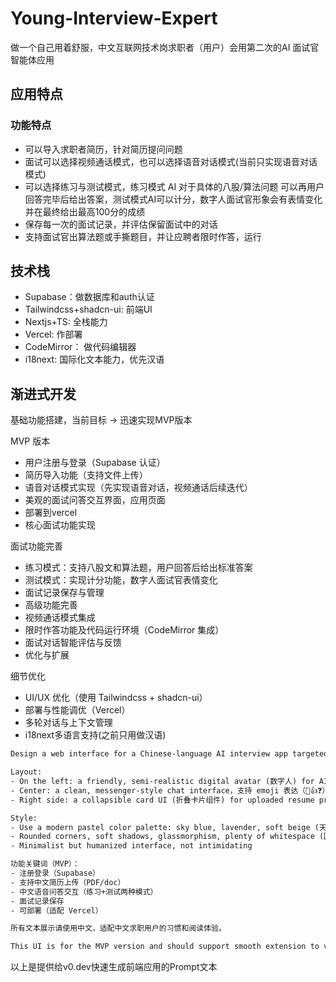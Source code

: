 # Young-Interview-Expert

做一个自己用着舒服，中文互联网技术岗求职者（用户）会用第二次的AI 面试官智能体应用

## 应用特点

### 功能特点

- 可以导入求职者简历，针对简历提问问题
- 面试可以选择视频通话模式，也可以选择语音对话模式(当前只实现语音对话模式)
- 可以选择练习与测试模式，练习模式 AI 对于具体的八股/算法问题 可以再用户回答完毕后给出答案，测试模式AI可以计分，数字人面试官形象会有表情变化并在最终给出最高100分的成绩
- 保存每一次的面试记录，并评估保留面试中的对话
- 支持面试官出算法题或手撕题目，并让应聘者限时作答，运行

## 技术栈

- Supabase：做数据库和auth认证
- Tailwindcss+shadcn-ui: 前端UI
- Nextjs+TS: 全栈能力
- Vercel: 作部署
- CodeMirror： 做代码编辑器
- i18next: 国际化文本能力，优先汉语 

## 渐进式开发

基础功能搭建，当前目标 -> 迅速实现MVP版本

MVP 版本
- 用户注册与登录（Supabase 认证）
- 简历导入功能（支持文件上传）
- 语音对话模式实现（先实现语音对话，视频通话后续迭代）
- 美观的面试问答交互界面，应用页面
- 部署到vercel
- 核心面试功能实现

面试功能完善
- 练习模式：支持八股文和算法题，用户回答后给出标准答案
- 测试模式：实现计分功能，数字人面试官表情变化
- 面试记录保存与管理
- 高级功能完善
- 视频通话模式集成
- 限时作答功能及代码运行环境（CodeMirror 集成）
- 面试对话智能评估与反馈
- 优化与扩展

细节优化
- UI/UX 优化（使用 Tailwindcss + shadcn-ui）
- 部署与性能调优（Vercel）
- 多轮对话与上下文管理
- i18next多语言支持(之前只用做汉语)

```txt
Design a web interface for a Chinese-language AI interview app targeted at Gen Z users (college students born after 1995). The interface should feel warm, playful, and emotionally comfortable.

Layout:
- On the left: a friendly, semi-realistic digital avatar (数字人) for AI interviewer, speaking via animated speech bubbles or voice waveforms (语音波纹动画)，语音对话优先。
- Center: a clean, messenger-style chat interface，支持 emoji 表达（👏👍❓），带上下文滚动交互。
- Right side: a collapsible card UI (折叠卡片组件) for uploaded resume preview (简历预览) and AI feedback (智能点评)，支持文件上传与解析。

Style:
- Use a modern pastel color palette: sky blue, lavender, soft beige (天蓝色+浅紫色+米白色)
- Rounded corners, soft shadows, glassmorphism, plenty of whitespace (圆角 + 投影 + 玻璃拟态 + 留白)
- Minimalist but humanized interface, not intimidating

功能关键词（MVP）：
- 注册登录（Supabase）
- 支持中文简历上传（PDF/doc）
- 中文语音问答交互（练习+测试两种模式）
- 面试记录保存
- 可部署（适配 Vercel）

所有文本展示请使用中文，适配中文求职用户的习惯和阅读体验。

This UI is for the MVP version and should support smooth extension to video mode, algorithm challenge cards, and scoring systems in later versions.
```
以上是提供给v0.dev快速生成前端应用的Prompt文本